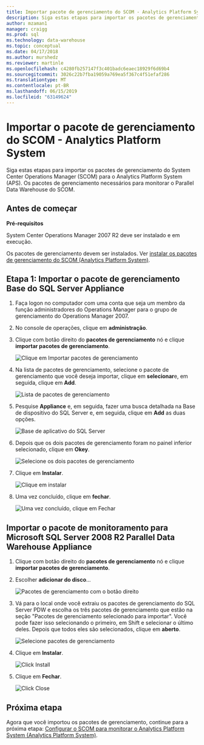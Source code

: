 ```yaml
---
title: Importar pacote de gerenciamento do SCOM - Analytics Platform System | Microsoft Docs
description: Siga estas etapas para importar os pacotes de gerenciamento do System Center Operations Manager (SCOM) para o Analytics Platform System (APS). Os pacotes de gerenciamento necessários para monitorar o Parallel Data Warehouse do SCOM.
author: mzaman1
manager: craigg
ms.prod: sql
ms.technology: data-warehouse
ms.topic: conceptual
ms.date: 04/17/2018
ms.author: murshedz
ms.reviewer: martinle
ms.openlocfilehash: c4280fb257147f3c401badc6eaec18929f6d69b4
ms.sourcegitcommit: 3026c22b7fba19059a769ea5f367c4f51efaf286
ms.translationtype: MT
ms.contentlocale: pt-BR
ms.lasthandoff: 06/15/2019
ms.locfileid: "63149624"
---
```

# <a name="import-the-scom-management-pack---analytics-platform-system"></a>Importar o pacote de gerenciamento do SCOM - Analytics Platform System
Siga estas etapas para importar os pacotes de gerenciamento do System Center Operations Manager (SCOM) para o Analytics Platform System (APS). Os pacotes de gerenciamento necessários para monitorar o Parallel Data Warehouse do SCOM. 
  
## <a name="BeforeBegin"></a>Antes de começar  
**Pré-requisitos**  
  
System Center Operations Manager 2007 R2 deve ser instalado e em execução.  
  
Os pacotes de gerenciamento devem ser instalados. Ver [instalar os pacotes de gerenciamento do SCOM &#40;Analytics Platform System&#41;](install-the-scom-management-packs.md).  
  
## <a name="Step1"></a>Etapa 1: Importar o pacote de gerenciamento Base do SQL Server Appliance  
  
1.  Faça logon no computador com uma conta que seja um membro da função administradores do Operations Manager para o grupo de gerenciamento do Operations Manager 2007.  
  
2.  No console de operações, clique em **administração**.  
  
3.  Clique com botão direito do **pacotes de gerenciamento** nó e clique **importar pacotes de gerenciamento**.  
  
    ![Clique em Importar pacotes de gerenciamento](./media/import-the-scom-management-pack-for-pdw/SCOM_IMP.png "SCOM")  
  
4.  Na lista de pacotes de gerenciamento, selecione o pacote de gerenciamento que você deseja importar, clique em **selecionar**e, em seguida, clique em **Add**.  
  
    ![Lista de pacotes de gerenciamento](./media/import-the-scom-management-pack-for-pdw/SCOM_IMP2.png "SCOM_IMP2")  
  
5.  Pesquise **Appliance** e, em seguida, fazer uma busca detalhada na Base de dispositivo do SQL Server e, em seguida, clique em **Add** as duas opções.  
  
    ![Base de aplicativo do SQL Server](./media/import-the-scom-management-pack-for-pdw/SCOM_IMP3.png "SCOM_IMP3")  
  
6.  Depois que os dois pacotes de gerenciamento foram no painel inferior selecionado, clique em **Okey**.  
  
    ![Selecione os dois pacotes de gerenciamento](./media/import-the-scom-management-pack-for-pdw/SCOM_IMP4.png "SCOM_IMP4")  
  
7.  Clique em **Instalar**.  
  
    ![Clique em instalar](./media/import-the-scom-management-pack-for-pdw/SCOM_IMP5.png "SCOM_IMP5")  
  
8.  Uma vez concluído, clique em **fechar**.  
  
    ![Uma vez concluído, clique em Fechar](./media/import-the-scom-management-pack-for-pdw/SCOM_IMP6.png "SCOM_IMP6")  
  
## <a name="Step2"></a>Importar o pacote de monitoramento para Microsoft SQL Server 2008 R2 Parallel Data Warehouse Appliance  
  
1.  Clique com botão direito do **pacotes de gerenciamento** nó e clique **importar pacotes de gerenciamento**.  
  
2.  Escolher **adicionar do disco**...  
  
    ![Pacotes de gerenciamento com o botão direito](./media/import-the-scom-management-pack-for-pdw/SCOM_PDW.png "SCOM_PDW")  
  
3.  Vá para o local onde você extraiu os pacotes de gerenciamento do SQL Server PDW e escolha os três pacotes de gerenciamento que estão na seção "Pacotes de gerenciamento selecionado para importar". Você pode fazer isso selecionando o primeiro, em Shift e selecionar o último deles. Depois que todos eles são selecionados, clique em **aberto**.  
  
    ![Selecione pacotes de gerenciamento](./media/import-the-scom-management-pack-for-pdw/SCOM_PDW2.png "SCOM_PDW2")  
  
4.  Clique em **Instalar**.  
  
    ![Click Install](./media/import-the-scom-management-pack-for-pdw/SCOM_PDW3.png "SCOM_PDW3")  
  
5.  Clique em **Fechar**.  
  
    ![Click Close](./media/import-the-scom-management-pack-for-pdw/SCOM_PDW4.png "SCOM_PDW4")  
  
## <a name="next-step"></a>Próxima etapa  
Agora que você importou os pacotes de gerenciamento, continue para a próxima etapa: [Configurar o SCOM para monitorar o Analytics Platform System &#40;Analytics Platform System&#41;](configure-scom-to-monitor-analytics-platform-system.md).  
  
<!-- MISSING LINKS ## See Also  
[Common Metadata Query Examples &#40;SQL Server PDW&#41;](../sqlpdw/common-metadata-query-examples-sql-server-pdw.md)  -->  
  
